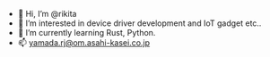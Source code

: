 - 👋 Hi, I’m @rikita
- 👀 I’m interested in device driver development and IoT gadget etc..
- 🌱 I’m currently learning Rust, Python.
- 📫 yamada.rj@om.asahi-kasei.co.jp

<!---
rikita/rikita is a ✨ special ✨ repository because its `README.md` (this file) appears on your GitHub profile.
You can click the Preview link to take a look at your changes.
--->
